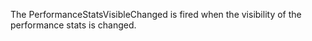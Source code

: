 The PerformanceStatsVisibleChanged is fired when the visibility of the performance stats is changed.